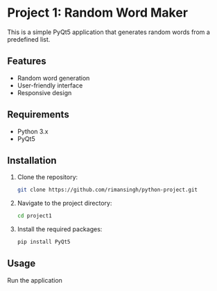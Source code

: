 # Project 1: Random Word Maker

This is a simple PyQt5 application that generates random words from a predefined list.

## Features

- Random word generation
- User-friendly interface
- Responsive design

## Requirements

- Python 3.x
- PyQt5

## Installation

1. Clone the repository:
   ```bash
   git clone https://github.com/rimansingh/python-project.git
   ```
2. Navigate to the project directory:
   ```bash
   cd project1
   ```
3. Install the required packages:
   ```bash
   pip install PyQt5
   ```

## Usage

Run the application